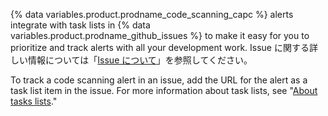 {% data variables.product.prodname_code_scanning_capc %} alerts integrate with task lists in {% data variables.product.prodname_github_issues %} to make it easy for you to prioritize and track alerts with all your development work. Issue に関する詳しい情報については「[Issue について](/issues/tracking-your-work-with-issues/about-issues)」を参照してください。

To track a code scanning alert in an issue, add the URL for the alert as a task list item in the issue. For more information about task lists, see "[About tasks lists](/issues/tracking-your-work-with-issues/about-task-lists)."
